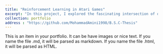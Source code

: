```yaml
---
title: "Reinforcement Learning in Atari Games"
excerpt: "In this project, I explored the fascinating intersection of deep learning and RL by implementing SARSA and Q-Learning and Double Q-Learning algorithms with deep neural networks."
collection: portfolio
address : "https://github.com/MohammadAmini1998/B.S.C-Thesis"
---
```


This is an item in your portfolio. It can be have images or nice text. If you name the file .md, it will be parsed as markdown. If you name the file .html, it will be parsed as HTML. 

